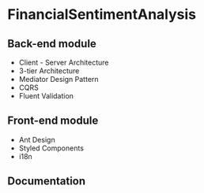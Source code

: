 # FinancialSentimentAnalysis

## Back-end module

* Client - Server Architecture
* 3-tier Architecture
* Mediator Design Pattern
* CQRS
* Fluent Validation


## Front-end module

* Ant Design 
* Styled Components
* i18n

## Documentation
